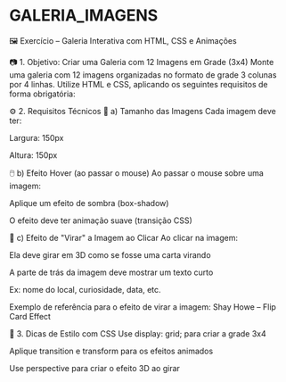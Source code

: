 # GALERIA_IMAGENS

🖼️ Exercício – Galeria Interativa com HTML, CSS e Animações

📷 1. Objetivo: Criar uma Galeria com 12 Imagens em Grade (3x4)
Monte uma galeria com 12 imagens organizadas no formato de grade 3 colunas por 4 linhas. Utilize HTML e CSS, aplicando os seguintes requisitos de forma obrigatória:

⚙️ 2. Requisitos Técnicos
🧩 a) Tamanho das Imagens
Cada imagem deve ter:

Largura: 150px

Altura: 150px

🖱️ b) Efeito Hover (ao passar o mouse)
Ao passar o mouse sobre uma imagem:

Aplique um efeito de sombra (box-shadow)

O efeito deve ter animação suave (transição CSS)

🔄 c) Efeito de "Virar" a Imagem ao Clicar
Ao clicar na imagem:

Ela deve girar em 3D como se fosse uma carta virando

A parte de trás da imagem deve mostrar um texto curto

Ex: nome do local, curiosidade, data, etc.

Exemplo de referência para o efeito de virar a imagem:
Shay Howe – Flip Card Effect

🎨 3. Dicas de Estilo com CSS
Use display: grid; para criar a grade 3x4

Aplique transition e transform para os efeitos animados

Use perspective para criar o efeito 3D ao girar

